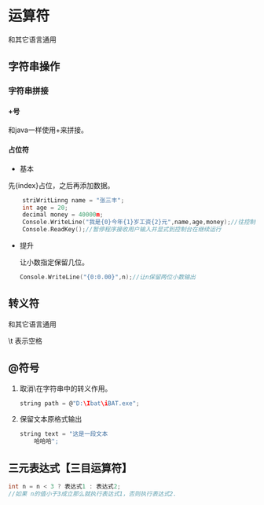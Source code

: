 # 运算符

和其它语言通用

## 字符串操作

### 字符串拼接

#### +号

和java一样使用+来拼接。

#### 占位符

- 基本

先{index}占位，之后再添加数据。

```c
    striWritLinng name = "张三丰";
    int age = 20;
    decimal money = 40000m;
    Console.WriteLine("我是{0}今年{1}岁工资{2}元",name,age,money);//往控制台打印内容
    Console.ReadKey();//暂停程序接收用户输入并显式到控制台在继续运行
```

- 提升

  让小数指定保留几位。

  ```c
  Console.WriteLine("{0:0.00}",n);//让n保留两位小数输出
  ```



## 转义符

和其它语言通用

\t 表示空格

## @符号

1. 取消\在字符串中的转义作用。

   ```c
   string path = @"D:\Ibat\iBAT.exe";
   ```

2. 保留文本原格式输出

   ```c
   string text = "这是一段文本
       哈哈哈";
   ```



## 三元表达式【三目运算符】

```c
int n = n < 3 ? 表达式1 : 表达式2;
//如果 n的值小于3成立那么就执行表达式1，否则执行表达式2.
```

